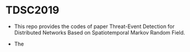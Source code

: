 # TDSC2019
- This repo provides the codes of paper Threat-Event Detection for Distributed Networks Based on Spatiotemporal Markov Random Field.

- The
